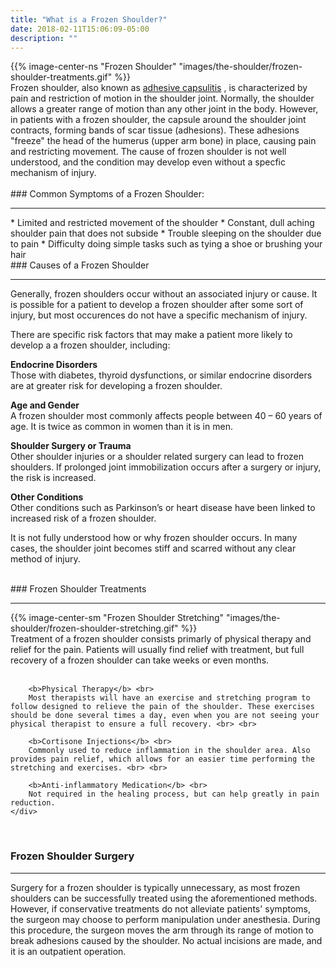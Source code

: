 ```yaml
---
title: "What is a Frozen Shoulder?"
date: 2018-02-11T15:06:09-05:00
description: ""
---
```


<div class = "row">
    <div class="col-md-5">
        {{% image-center-ns "Frozen Shoulder" "images/the-shoulder/frozen-shoulder-treatments.gif" %}}
    </div>
    <div class = "col-md-7">
        Frozen shoulder, also known as 
        <a href="/the-shoulder/adhesive-capsulitis/">adhesive capsulitis</a>
        , is characterized by pain and restriction of motion in the shoulder joint. Normally, the shoulder allows a greater range of motion than 
        any other joint in the body. However, in patients with a frozen shoulder, the capsule around the shoulder joint contracts, forming bands of scar tissue (adhesions). These adhesions "freeze" the head of the humerus (upper arm bone) in place, causing pain and restricting movement.     
        The cause of frozen shoulder
        is not well understood, and the condition may develop even without a specfic mechanism of injury. 
    </div>
</div>    

<br>
### Common Symptoms of a Frozen Shoulder:
<hr>
* Limited and restricted movement of the shoulder
* Constant, dull aching shoulder pain that does not subside
* Trouble sleeping on the shoulder due to pain
* Difficulty doing simple tasks such as tying a shoe or brushing your hair

<br>
### Causes of a Frozen Shoulder
<hr>
Generally, frozen shoulders occur without an associated injury or cause. It is possible for a patient to develop a frozen shoulder after some sort of injury, but most occurences do not have a specific mechanism of injury.

There are specific risk factors that may make a patient more likely to  develop a a frozen shoulder, including:

**Endocrine Disorders** <br>
Those with diabetes, thyroid dysfunctions, or similar endocrine disorders are at greater risk for developing a frozen shoulder.

**Age and Gender** <br> 
A frozen shoulder most commonly affects people between 40 – 60 years of age. It is twice as common in women than it is in men.

**Shoulder Surgery or Trauma** <br>
Other shoulder injuries or a shoulder related surgery can lead to frozen shoulders. If prolonged joint immobilization occurs after a surgery or injury, the risk is increased.

**Other Conditions** <br>
Other conditions such as Parkinson’s or heart disease have been linked to increased risk of a frozen shoulder.

It is not fully understood how or why frozen shoulder occurs. In many cases, the shoulder joint becomes stiff and scarred without any clear method of injury. 

<br>
### Frozen Shoulder Treatments
<hr>

<div class = "row">
    <div class="col-sm-4">
        {{% image-center-sm "Frozen Shoulder Stretching" "images/the-shoulder/frozen-shoulder-stretching.gif" %}}
    </div>
    <div class = "col-sm-8">
        Treatment of a frozen shoulder consists primarly of physical therapy and relief for the pain. Patients will usually find relief with treatment, but full recovery of a frozen shoulder can take weeks or even months. <br> <br>

        <b>Physical Therapy</b> <br> 
        Most therapists will have an exercise and stretching program to follow designed to relieve the pain of the shoulder. These exercises should be done several times a day, even when you are not seeing your physical therapist to ensure a full recovery. <br> <br>

        <b>Cortisone Injections</b> <br>
        Commonly used to reduce inflammation in the shoulder area. Also provides pain relief, which allows for an easier time performing the stretching and exercises. <br> <br>

        <b>Anti-inflammatory Medication</b> <br>
        Not required in the healing process, but can help greatly in pain reduction.
    </div>
</div>    

<br>

### Frozen Shoulder Surgery
<hr>
Surgery for a frozen shoulder is typically unnecessary, as most frozen shoulders can be successfully treated using the aforementioned methods. However, if conservative treatments do not alleviate patients' symptoms, the surgeon may choose to perform manipulation under anesthesia. During this procedure, the surgeon moves the arm through its range of motion to break adhesions caused by the shoulder. No actual incisions are made, and it is an outpatient operation. 